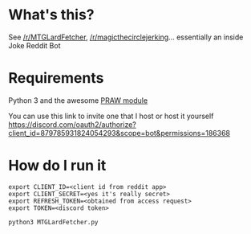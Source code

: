 # What's this?

See [/r/MTGLardFetcher](https://www.reddit.com/r/MTGLardFetcher/), [/r/magicthecirclejerking](https://www.reddit.com/r/magicthecirclejerking/)... essentially an inside Joke Reddit Bot

# Requirements

Python 3 and the awesome [PRAW module](https://praw.readthedocs.io/en/stable/)

You can use this link to invite one that I host or host it yourself https://discord.com/oauth2/authorize?client_id=879785931824054293&scope=bot&permissions=186368

# How do I run it

    export CLIENT_ID=<client id from reddit app>
    export CLIENT_SECRET=<yes it's really secret>
    export REFRESH_TOKEN=<obtained from access request>
    export TOKEN=<discord token>
    
    python3 MTGLardFetcher.py 
